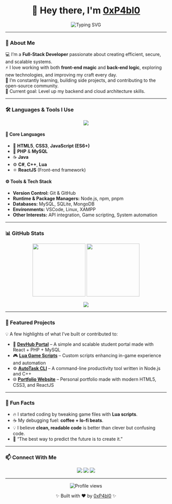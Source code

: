 <h1 align="center">👋 Hey there, I'm <a href="https://github.com/0xP4bl0" target="_blank">0xP4bl0</a></h1>

<p align="center">
  <img src="https://readme-typing-svg.herokuapp.com?font=Fira+Code&size=22&pause=1000&color=00FFB3&center=true&vCenter=true&width=450&lines=Fullstack+Developer;Open-Source+Enthusiast;Loves+Clean+Code+and+Coffee;Tech+is+my+playground" alt="Typing SVG">
</p>

---

### 🧠 About Me  
💻 I’m a **Full-Stack Developer** passionate about creating efficient, secure, and scalable systems.  
⚡ I love working with both **front-end magic** and **back-end logic**, exploring new technologies, and improving my craft every day.  
🧩 I’m constantly learning, building side projects, and contributing to the open-source community.  
🎯 Current goal: Level up my backend and cloud architecture skills.

---

### 🛠️ Languages & Tools I Use  

<p align="center">
  <img src="https://skillicons.dev/icons?i=html,css,php,mysql,js,react,java,cs,cpp,lua,python,nodejs,git,github,vscode,linux" />
</p>

#### 🧩 Core Languages
- 🧡 **HTML5**, **CSS3**, **JavaScript (ES6+)**
- 🐘 **PHP** & **MySQL**
- ☕ **Java**
- ⚙️ **C#**, **C++**, **Lua**
- ⚛️ **ReactJS** (Front-end framework)

#### ⚙️ Tools & Tech Stack
- **Version Control:** Git & GitHub  
- **Runtime & Package Managers:** Node.js, npm, pnpm  
- **Databases:** MySQL, SQLite, MongoDB  
- **Environments:** VSCode, Linux, XAMPP  
- **Other Interests:** API integration, Game scripting, System automation  

---

### 📊 GitHub Stats  

<p align="center">
  <img src="https://github-readme-stats.vercel.app/api?username=0xP4bl0&show_icons=true&theme=radical&count_private=true" height="165px"/>
  <img src="https://github-readme-streak-stats.herokuapp.com?user=0xP4bl0&theme=radical&hide_border=false" height="165px"/>
</p>

<p align="center">
  <img src="https://github-readme-stats.vercel.app/api/top-langs/?username=0xP4bl0&layout=compact&theme=radical" />
</p>

---

### 🚀 Featured Projects  
💡 A few highlights of what I’ve built or contributed to:

- 🧠 **[DevHub Portal](#)** – A simple and scalable student portal made with React + PHP + MySQL  
- 🎮 **[Lua Game Scripts](#)** – Custom scripts enhancing in-game experience and automation  
- ⚙️ **[AutoTask CLI](#)** – A command-line productivity tool written in Node.js and C++  
- 🌐 **[Portfolio Website](#)** – Personal portfolio made with modern HTML5, CSS3, and ReactJS  

---

### 🧩 Fun Facts  
- 🔥 I started coding by tweaking game files with **Lua scripts**.  
- ☕ My debugging fuel: **coffee + lo-fi beats**.  
- 💡 I believe **clean, readable code** is better than clever but confusing code.  
- 🧠 “The best way to predict the future is to create it.”

---

### 📫 Connect With Me  
<p align="center">
  <a href="https://github.com/0xP4bl0"><img src="https://img.shields.io/badge/GitHub-0xP4bl0-181717?style=for-the-badge&logo=github"/></a>
  <a href="mailto:andrewvista2005@gmail.com"><img src="https://img.shields.io/badge/Email-Contact%20Me-blue?style=for-the-badge&logo=gmail"/></a>
  <a href="https://instagram.com/pablo.y.joaquin.74"><img src="https://img.shields.io/badge/Facebook-1877F2?style=for-the-badge&logo=facebook&logoColor=white"/></a>
</p>

---

<p align="center">
  <img src="https://komarev.com/ghpvc/?username=0xP4bl0&style=for-the-badge&color=brightgreen" alt="Profile views" />
</p>

<p align="center">✨ Built with ❤️ by <a href="https://github.com/0xP4bl0">0xP4bl0</a> ✨</p>

